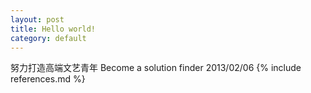```yaml
---
layout: post
title: Hello world!
category: default
---
```


努力打造高端文艺青年
Become a solution finder
2013/02/06
{% include references.md %}
